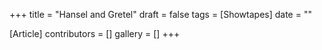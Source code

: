 +++
title = "Hansel and Gretel"
draft = false
tags = [Showtapes]
date = ""

[Article]
contributors = []
gallery = []
+++